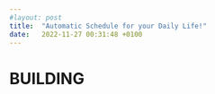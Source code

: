 ```yaml
---
#layout: post
title:  "Automatic Schedule for your Daily Life!"
date:   2022-11-27 00:31:48 +0100
---
```


# BUILDING
